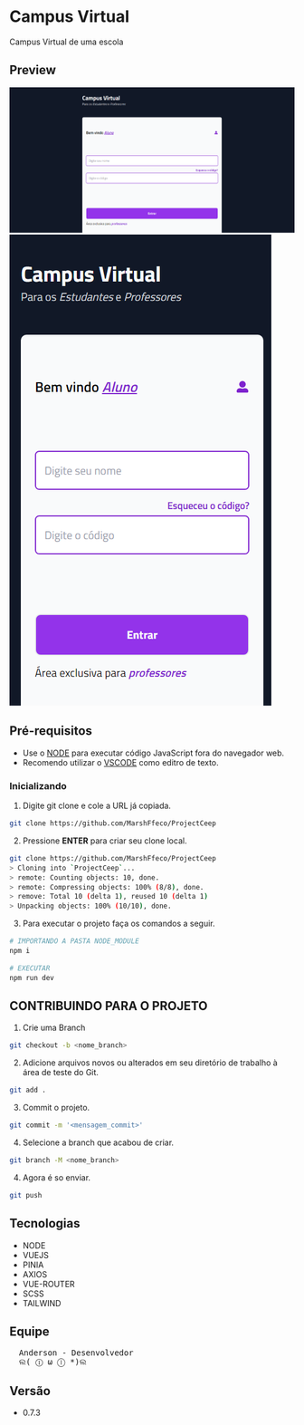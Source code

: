 # Campus Virtual

Campus Virtual de uma escola


## Preview


![alt text](./github/pc_1.png)
![alt text](./github/pc_2.png)



## Pré-requisitos

- Use o [NODE](https://nodejs.org/en/download/) para executar código JavaScript fora do navegador web.  
- Recomendo utilizar o [VSCODE](https://code.visualstudio.com) como editro de texto.



### Inicializando

1. Digite git clone e cole a URL já copiada.

```bash
git clone https://github.com/MarshFfeco/ProjectCeep
```

2. Pressione **ENTER** para criar seu clone local.

```bash
git clone https://github.com/MarshFfeco/ProjectCeep
> Cloning into `ProjectCeep`...
> remote: Counting objects: 10, done.
> remote: Compressing objects: 100% (8/8), done.
> remove: Total 10 (delta 1), reused 10 (delta 1)
> Unpacking objects: 100% (10/10), done.
```

3. Para executar o projeto faça os comandos a seguir.

```bash
# IMPORTANDO A PASTA NODE_MODULE
npm i
```

```bash
# EXECUTAR
npm run dev
```

## CONTRIBUINDO PARA O PROJETO

1. Crie uma Branch

```bash
git checkout -b <nome_branch>
```

2. Adicione arquivos novos ou alterados em seu diretório de trabalho à área de teste do Git.

```bash
git add .
```

3. Commit o projeto.

```bash
git commit -m '<mensagem_commit>'
```

4. Selecione a branch que acabou de criar.

```bash
git branch -M <nome_branch>
```

4. Agora é so enviar.
```bash
git push 
```

## Tecnologias
- NODE
- VUEJS
- PINIA
- AXIOS
- VUE-ROUTER
- SCSS
- TAILWIND

## Equipe
<pre>
  Anderson - Desenvolvedor
  ଲ( ⓛ ω ⓛ *)ଲ
</pre>

## Versão
- 0.7.3
